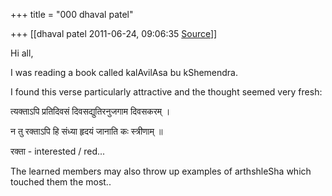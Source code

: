 +++
title = "000 dhaval patel"

+++
[[dhaval patel	2011-06-24, 09:06:35 [Source](https://groups.google.com/g/samskrita/c/oCUc8ZhuiXA)]]



Hi all,

I was reading a book called kalAvilAsa bu kShemendra.

I found this verse particularly attractive and the thought seemed very fresh:

  

त्यक्ताऽपि प्रतिदिवसं दिवसद्युतिरनुजगाम दिवसकरम्‌ ।

न तु रक्ताऽपि हि संध्या हृदयं जानाति कः स्त्रीणाम्‌ ॥

  

रक्ता - interested / red...

  

The learned members may also throw up examples of arthshleSha which touched them the most..

